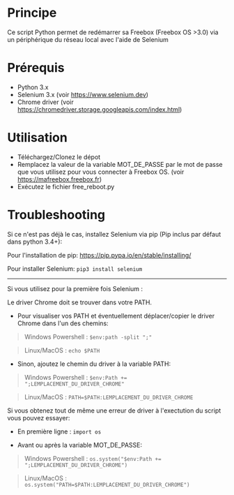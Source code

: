 # Principe

Ce script Python permet de redémarrer sa Freebox (Freebox OS >3.0) via un périphérique du réseau local avec l'aide de Selenium

# Prérequis

- Python 3.x
- Selenium 3.x (voir https://www.selenium.dev)
- Chrome driver (voir https://chromedriver.storage.googleapis.com/index.html) 

# Utilisation

- Téléchargez/Clonez le dépot
- Remplacez la valeur de la variable MOT_DE_PASSE par le mot de passe que vous utilisez pour vous connecter à Freebox OS.
  (voir https://mafreebox.freebox.fr)
- Exécutez le fichier free_reboot.py
  
# Troubleshooting 
Si ce n'est pas déjà le cas, installez Selenium via pip (Pip inclus par défaut dans python 3.4+):

Pour l'installation de pip: https://pip.pypa.io/en/stable/installing/

Pour installer Selenium: ```pip3 install selenium```

---

Si vous utilisez pour la première fois Selenium : 

Le driver Chrome doit se trouver dans votre PATH.

- Pour visualiser vos PATH et éventuellement déplacer/copier le driver Chrome dans l'un des chemins:

 >Windows Powershell :
```$env:path -split ";"```

>Linux/MacOS :
```echo $PATH```

- Sinon, ajoutez le chemin du driver à la variable PATH:

> Windows Powershell :
```$env:Path += ";LEMPLACEMENT_DU_DRIVER_CHROME"```  

> Linux/MacOS :
```PATH=$PATH:LEMPLACEMENT_DU_DRIVER_CHROME```



Si vous obtenez tout de même une erreur de driver à l'exectution du script vous pouvez essayer:

- En première ligne :
```import os```  

- Avant ou après la variable MOT_DE_PASSE:

> Windows Powershell :
```os.system("$env:Path += ";LEMPLACEMENT_DU_DRIVER_CHROME")```  

> Linux/MacOS :
```os.system("PATH=$PATH:LEMPLACEMENT_DU_DRIVER_CHROME")```
